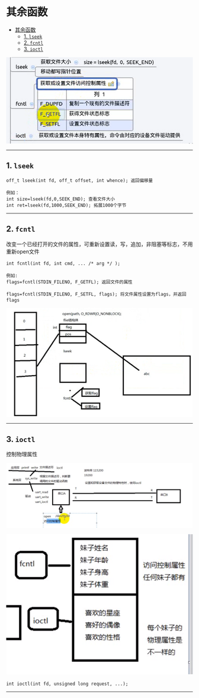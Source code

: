 # 其余函数

- [其余函数](#其余函数)
  - [1. `lseek`](#1-lseek)
  - [2. `fcntl`](#2-fcntl)
  - [3. `ioctl`](#3-ioctl)

![其他函数](images/2023-09-11-18-49-44.png)

---

## 1. `lseek`

```Linux
off_t lseek(int fd, off_t offset, int whence); 返回偏移量     

例如：
int size=lseek(fd,0,SEEK_END); 查看文件大小
int ret=lseek(fd,1000,SEEK_END); 拓展1000个字节
```

---

## 2. `fcntl`

改变一个已经打开的文件的属性，可重新设置读，写，追加，非阻塞等标志，不用重新open文件

```Linux
int fcntl(int fd, int cmd, ... /* arg */ );

例如: 
flags=fcntl(STDIN_FILENO, F_GETFL); 返回文件的属性

flags=fcntl(STDIN_FILENO, F_SETFL, flags); 将文件属性设置为flags，并返回flags
```

![文件](images/2023-09-10-23-17-43.png)

---

## 3. `ioctl`

控制物理属性

![驱动](images/2023-09-10-23-30-19.png)

![区别](images/2023-09-10-23-30-43.png)

```Linux
int ioctl(int fd, unsigned long request, ...);
```

---
